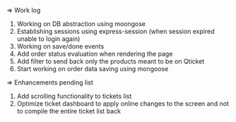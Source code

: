 
=> Work log

1) Working on DB abstraction using moongose
2) Establishing sessions using express-session (when session expired unable to login again)
3) Working on save/done events
4) Add order status evaluation when rendering the page
5) Add filter to send back only the products meant to be on Qticket
6) Start working on order data saving using mongoose



=> Enhancements pending list
1) Add scrolling functionality to tickets list
2) Optimize ticket dashboard to apply online changes to the screen and not to compile the entire ticket list back
